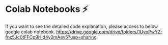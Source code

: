 # Colab Notebooks ⚡
If you want to see the detailed code explanation, please access to below google colab notebook.
https://drive.google.com/drive/folders/1UyoPwYZ-fnx5Jc0tFFCp9Hld4y2mAev5?usp=sharing
